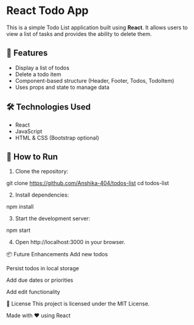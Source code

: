 # React Todo App

This is a simple Todo List application built using **React**. It allows users to view a list of tasks and provides the ability to delete them.


## 🚀 Features

- Display a list of todos
- Delete a todo item
- Component-based structure (Header, Footer, Todos, TodoItem)
- Uses props and state to manage data

## 🛠 Technologies Used

- React
- JavaScript
- HTML & CSS (Bootstrap optional)

## 🧪 How to Run

1. Clone the repository:

git clone https://github.com/Anshika-404/todos-list
cd todos-list

2. Install dependencies:

npm install

3. Start the development server:

npm start

4. Open http://localhost:3000 in your browser.




📦 Future Enhancements
Add new todos

Persist todos in local storage

Add due dates or priorities

Add edit functionality

📝 License
This project is licensed under the MIT License.

Made with ❤️ using React
